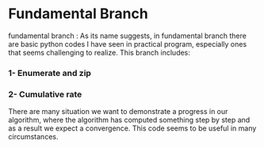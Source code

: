 # Fundamental Branch

 fundamental branch : As its name suggests, in fundamental branch there are basic python codes I have seen in practical program, especially ones that seems challenging to realize. This branch includes: 


### 1- Enumerate and zip

### 2- Cumulative rate
There are many situation we want to demonstrate a progress in our algorithm, where the algorithm has computed something step by step and as a result we expect a convergence. This code seems to be useful in many circumstances.
